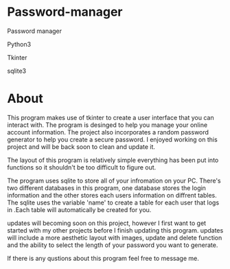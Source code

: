 # Password-manager
Password manager

Python3 

Tkinter

sqlite3

# About 
This program makes use of tkinter to create a user interface that you can interact with. 
The program is desinged to help you manage your online account information.
The project also incorporates a random password generator to help you create a secure password.
I enjoyed working on this project and will be back soon to clean and update it.


The layout of this program is relatively simple everything has been put into functions so it shouldn't be too difficult to figure out.


The program uses sqlite to store all of your infromation on your PC.
There's two different databases in this program, one database stores the login information and the other stores each users information on diffrent tables. 
The sqlite uses the variable 'name' to create a table for each user that logs in
.Each table will automatically be created for you.

updates will becoming soon on this project, however I first want to get started with my other projects before I finish updating this program.
updates will include a more aesthetic layout with images, update and delete function and the ability to select the length of your password you want to generate.

If there is any qustions about this program feel free to message me.



